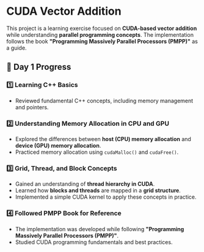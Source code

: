 # CUDA Vector Addition

This project is a learning exercise focused on **CUDA-based vector addition** while understanding **parallel programming concepts**. The implementation follows the book **"Programming Massively Parallel Processors (PMPP)"** as a guide.

## 🚀 **Day 1 Progress**

### **1️⃣ Learning C++ Basics**

* Reviewed fundamental C++ concepts, including memory management and pointers.

### **2️⃣ Understanding Memory Allocation in CPU and GPU**

* Explored the differences between **host (CPU) memory allocation** and **device (GPU) memory allocation**.
* Practiced memory allocation using `cudaMalloc()` and `cudaFree()`.

### **3️⃣ Grid, Thread, and Block Concepts**

* Gained an understanding of **thread hierarchy in CUDA**.
* Learned how **blocks and threads** are mapped in a **grid structure**.
* Implemented a simple CUDA kernel to apply these concepts in practice.

### **4️⃣ Followed PMPP Book for Reference**

* The implementation was developed while following **"Programming Massively Parallel Processors (PMPP)"**.
* Studied CUDA programming fundamentals and best practices.
